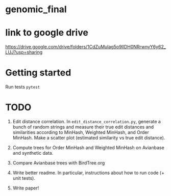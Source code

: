 # genomic_final

# link to google drive 
https://drive.google.com/drive/folders/1CdZuMulag5o9lIDH0NRrwnyY6y62_LUJ?usp=sharing


# Getting started
Run tests
`pytest`


# TODO 

1. Edit distance correlation. In `edit_distance_correlation.py`, generate a bunch of random strings and measure their true edit distances and similarities according to MinHash, Weighted MinHash, and Order MinHash. Make a scatter plot (estimated similarity vs true edit distance).
3. Compute trees for Order MinHash and Weighted MinHash on Avianbase and synthetic data.

4. Compare Avianbase trees with BirdTree.org

5. Write better readme. In particular, instructions about how to run code (+ unit tests).

6. Write paper!
